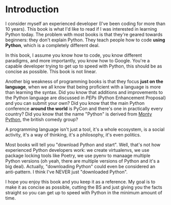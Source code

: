 # Introduction

I consider myself an experienced developer (I've been coding for more than 10 years). This book is what I'd like to read if I was interested in learning Python today. The problem with most books is that they're geared towards beginners: they don't explain Python. They teach people how to code **using Python**, which is a completely different deal.

In this book, I assume you know how to code, you know different paradigms, and more importantly, you know how to Google. You're a capable developer trying to get up to speed with Python, this should be as concise as possible. This book is not linear.

Another big weakness of programming books is that they focus **just on the language**, when we all know that being proficient with a language is more than learning the syntax. Did you know that additions and improvements to the Python language are discussed in _PEPs_ (Python Enhancement Proposal) and you can submit your own? Did you know that the main Python conference **around the world** is PyCon and there's one in practically every country? Did you know that the name "Python" is derived from [Monty Python](https://en.wikipedia.org/wiki/Monty_Python), the british comedy group?

A programming language isn't just a tool, it's a whole ecosystem, is a social activity, it's a way of thinking, it's a philosophy, it's even politics.

Most books will tell you "download Python and start". Well, that's not how experienced Python developers work: we create virtualenvs, we use package locking tools like Poetry, we use pyenv to manaage multiple Python versions (oh yeah, there are multiple versions of Python and it's a big deal). Actually, "downloading Python" could even be considered an anti-pattern. I think I've NEVER just "downloaded Python".

I hope you enjoy this book and you keep it as a reference. My goal is to make it as concise as possible, cutting the BS and just giving you the facts straight so you can get up to speed with Python in the minimum amount of time.